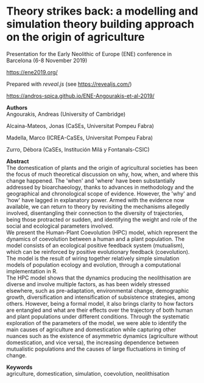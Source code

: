 # Theory strikes back: a modelling and simulation theory building approach on the origin of agriculture
Presentation for the Early Neolithic of Europe (ENE) conference in Barcelona (6-8 November 2019)

https://ene2019.org/

Prepared with *reveal.js* (see https://revealjs.com/)

https://andros-spica.github.io/ENE-Angourakis-et-al-2019/

**Authors**  
Angourakis, Andreas (University of Cambridge)

Alcaina-Mateos, Jonas (CaSEs, Universitat Pompeu Fabra)

Madella, Marco (ICREA-CaSEs, Universitat Pompeu Fabra)

Zurro, Débora (CaSEs, Institución Milá y Fontanals-CSIC)

**Abstract**  
The domestication of plants and the origin of agricultural societies has been the focus of much theoretical discussion on why, how, when, and where this change happened. The 'when' and 'where' have been substantially addressed by bioarchaeology, thanks to advances in methodology and the geographical and chronological scope of evidence. However, the 'why' and 'how' have lagged in explanatory power. Armed with the evidence now available, we can return to theory by revisiting the mechanisms allegedly involved, disentangling their connection to the diversity of trajectories, being those protracted or sudden, and identifying the weight and role of the social and ecological parameters involved.  
We present the Human-Plant Coevolution (HPC) model, which represent the dynamics of coevolution between a human and a plant population. The model consists of an ecological positive feedback system (mutualism), which can be reinforced by positive evolutionary feedback (coevolution). The model is the result of wiring together relatively simple simulation models of population ecology and evolution, through a computational implementation in R.  
The HPC model shows that the dynamics producing the neolithisation are diverse and involve multiple factors, as has been widely stressed elsewhere, such as pre-adaptation, environmental change, demographic growth, diversification and intensification of subsistence strategies, among others. However, being a formal model, it also brings clarity to how factors are entangled and what are their effects over the trajectory of both human and plant populations under different conditions. Through the systematic exploration of the parameters of the model, we were able to identify the main causes of agriculture and domestication while capturing other nuances such as the existence of asymmetric dynamics (agriculture without domestication, and vice versa), the increasing dependence between mutualistic populations and the causes of large fluctuations in timing of change.

**Keywords**  
agriculture, domestication, simulation, coevolution, neolithisation
